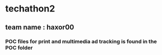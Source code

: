 # techathon2

## team name : haxor00
### POC files for print and multimedia ad tracking is found in the POC folder

